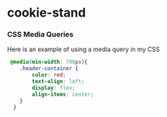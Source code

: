 # cookie-stand

### CSS Media Queries

Here is an example of using a media query in my CSS

```css
 @media(min-width: 700px){
    .header-container {
        color: red;
        text-align: left;
        display: flex;
        align-items: center;
    }
  }
  ```